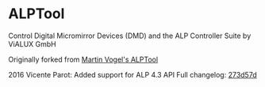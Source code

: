 ALPTool
=======

Control Digital Micromirror Devices (DMD) and the ALP Controller Suite by ViALUX GmbH

Originally forked from [Martin Vogel's ALPTool](https://github.com/MartinVogel/ALPTool)

2016 Vicente Parot: Added support for ALP 4.3 API
Full changelog: [273d57d](https://github.com/MartinVogel/ALPTool/commit/273d57de7f6f703089221258549470cef3d8450a)
